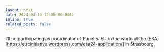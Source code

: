```yaml
---
layout: post
date: 2024-04-10 12:00:00-0400
inline: true
related_posts: false
---
```


I'll be participating as coordinator of Panel 5: EU in the world at the (ESA)[https://eucinitiative.wordpress.com/esa24-application/] in Strasbourg.

